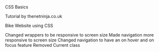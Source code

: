 CSS Basics

Tutorial by thenetninja.co.uk

Bike Website using CSS

Changed wrappers to be responsive to screen size
Made navigation more responsive to screen size
Changed navigation to have an on hover and on focus feature
Removed Current class